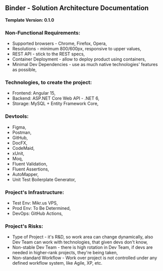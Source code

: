## Binder - Solution Architecture Documentation
__Template Version: 0.1.0__

### Non-Functional Requirements:

- Supported browsers - Chrome, Firefox, Opera,
- Resolutions - minimum 800/600px, responsive to upper values,
- REST API - stick to the REST specs,
- Container Deployment - allow to deploy product using containers,
- Minimal Dev Dependencies - use as much native technologies' features as possible,

### Technologies, to create the project:

- Frontend: Angular 15,
- Backend: ASP.NET Core Web API - .NET 6,
- Storage: MySQL + Entity Framework Core,

### Devtools:

- Figma,
- Postman,
- GitHub,
- DocFX,
- CodeMaid,
- xUnit,
- Moq,
- Fluent Validation,
- Fluent Assertions,
- AutoMapper,
- Unit Test Boilerplate Generator,

### Project's Infrastructure:

- Test Env: Mikr.us VPS,
- Prod Env: To Be Determined,
- DevOps: GitHub Actions,

### Project's Risks:

- Type of Project - it's R&D, so work area can change dynamically, also Dev Team can work with technologies, that given devs don't know,
- Non-stable Dev Team - there is high rotation in Dev Team, if devs are needed in higher-rank projects, they're being taken,
- Non-standard Workflow - Work over project is not controlled under any defined workflow system, like Agile, XP, etc.
